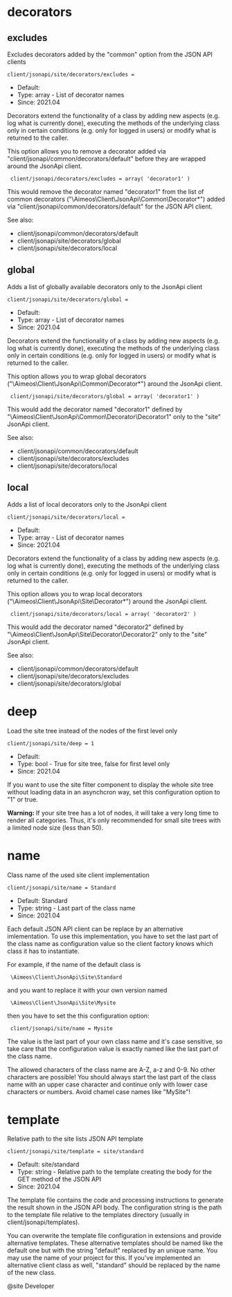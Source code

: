 
# decorators
## excludes

Excludes decorators added by the "common" option from the JSON API clients

```
client/jsonapi/site/decorators/excludes = 
```

* Default: 
* Type: array - List of decorator names
* Since: 2021.04

Decorators extend the functionality of a class by adding new aspects
(e.g. log what is currently done), executing the methods of the underlying
class only in certain conditions (e.g. only for logged in users) or
modify what is returned to the caller.

This option allows you to remove a decorator added via
"client/jsonapi/common/decorators/default" before they are wrapped
around the JsonApi client.

```
 client/jsonapi/decorators/excludes = array( 'decorator1' )
```

This would remove the decorator named "decorator1" from the list of
common decorators ("\Aimeos\Client\JsonApi\Common\Decorator\*") added via
"client/jsonapi/common/decorators/default" for the JSON API client.

See also:

* client/jsonapi/common/decorators/default
* client/jsonapi/site/decorators/global
* client/jsonapi/site/decorators/local

## global

Adds a list of globally available decorators only to the JsonApi client

```
client/jsonapi/site/decorators/global = 
```

* Default: 
* Type: array - List of decorator names
* Since: 2021.04

Decorators extend the functionality of a class by adding new aspects
(e.g. log what is currently done), executing the methods of the underlying
class only in certain conditions (e.g. only for logged in users) or
modify what is returned to the caller.

This option allows you to wrap global decorators
("\Aimeos\Client\JsonApi\Common\Decorator\*") around the JsonApi
client.

```
 client/jsonapi/site/decorators/global = array( 'decorator1' )
```

This would add the decorator named "decorator1" defined by
"\Aimeos\Client\JsonApi\Common\Decorator\Decorator1" only to the
"site" JsonApi client.

See also:

* client/jsonapi/common/decorators/default
* client/jsonapi/site/decorators/excludes
* client/jsonapi/site/decorators/local

## local

Adds a list of local decorators only to the JsonApi client

```
client/jsonapi/site/decorators/local = 
```

* Default: 
* Type: array - List of decorator names
* Since: 2021.04

Decorators extend the functionality of a class by adding new aspects
(e.g. log what is currently done), executing the methods of the underlying
class only in certain conditions (e.g. only for logged in users) or
modify what is returned to the caller.

This option allows you to wrap local decorators
("\Aimeos\Client\JsonApi\Site\Decorator\*") around the JsonApi
client.

```
 client/jsonapi/site/decorators/local = array( 'decorator2' )
```

This would add the decorator named "decorator2" defined by
"\Aimeos\Client\JsonApi\Site\Decorator\Decorator2" only to the
"site" JsonApi client.

See also:

* client/jsonapi/common/decorators/default
* client/jsonapi/site/decorators/excludes
* client/jsonapi/site/decorators/global

# deep

Load the site tree instead of the nodes of the first level only

```
client/jsonapi/site/deep = 1
```

* Default: 
* Type: bool - True for site tree, false for first level only
* Since: 2021.04

If you want to use the site filter component to display the whole
site tree without loading data in an asynchcron way, set this
configuration option to "1" or true.

**Warning:** If your site tree has a lot of nodes, it will
take a very long time to render all categories. Thus, it's only
recommended for small site trees with a limited node size
(less than 50).


# name

Class name of the used site client implementation

```
client/jsonapi/site/name = Standard
```

* Default: Standard
* Type: string - Last part of the class name
* Since: 2021.04

Each default JSON API client can be replace by an alternative imlementation.
To use this implementation, you have to set the last part of the class
name as configuration value so the client factory knows which class it
has to instantiate.

For example, if the name of the default class is

```
 \Aimeos\Client\JsonApi\Site\Standard
```

and you want to replace it with your own version named

```
 \Aimeos\Client\JsonApi\Site\Mysite
```

then you have to set the this configuration option:

```
 client/jsonapi/site/name = Mysite
```

The value is the last part of your own class name and it's case sensitive,
so take care that the configuration value is exactly named like the last
part of the class name.

The allowed characters of the class name are A-Z, a-z and 0-9. No other
characters are possible! You should always start the last part of the class
name with an upper case character and continue only with lower case characters
or numbers. Avoid chamel case names like "MySite"!


# template

Relative path to the site lists JSON API template

```
client/jsonapi/site/template = site/standard
```

* Default: site/standard
* Type: string - Relative path to the template creating the body for the GET method of the JSON API
* Since: 2021.04

The template file contains the code and processing instructions
to generate the result shown in the JSON API body. The
configuration string is the path to the template file relative
to the templates directory (usually in client/jsonapi/templates).

You can overwrite the template file configuration in extensions and
provide alternative templates. These alternative templates should be
named like the default one but with the string "default" replaced by
an unique name. You may use the name of your project for this. If
you've implemented an alternative client class as well, "standard"
should be replaced by the name of the new class.

@site Developer
